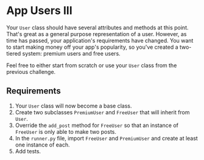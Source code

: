 # App Users III
Your `User` class should have several attributes and methods at this point.  That's great as a general purpose representation of a user.  However, as time has passed, your application's requirements have changed.  You want to start making money off your app's popularity, so you've created a two-tiered system: premium users and free users.

Feel free to either start from scratch or use your `User` class from the previous challenge.

## Requirements
1. Your `User` class will now become a base class.
2. Create two subclasses `PremiumUser` and `FreeUser` that will inherit from `User`.
3. Override the `add_post` method for `FreeUser` so that an instance of `FreeUser` is only able to make two posts.
4. In the `runner.py` file, import `FreeUser` and `PremiumUser` and create at least one instance of each.
5. Add tests.
